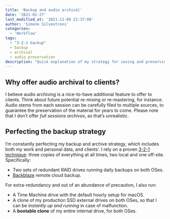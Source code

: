```yaml
---
title: 'Backup and audio archival'
date: '2021-01-27'
last_modified_at: '2021-11-08 21:37:08'
author: 'Simone Silvestroni'
categories:
  - 'Workflow'
tags:
  - "3-2-1 backup"
  - backup
  - archival
  - audio preservation
description: "Quick explanation of my strategy for saving and preserving sound material, both for personal use and for my clients."
---
```

## Why offer audio archival to clients?

I believe audio archiving is a nice-to-have additional feature to offer to clients. Think about future potential re-mixing or re-mastering, for instance. Audio stems from each session can be carefully filed to multiple sources, to guarantee the preservation of the material for years to come. Please note that I don’t offer _full sessions archives_, as that’s unrealistic.

## Perfecting the backup strategy

I’m constantly perfecting my backup and archive strategy, which includes both my work and personal data, and clients’. I rely on a proven [3-2-1 technique](https://www.backblaze.com/blog/the-3-2-1-backup-strategy/): three copies of everything at all times, two local and one off-site. Specifically:

- Two sets of redundant RAID drives running daily backups on both OSes.
- [Backblaze](https://www.backblaze.com/cloud-backup.html#af9rjz) remote cloud backup.

For extra-redundancy and out of an abundance of precaution, I also run:

- A Time Machine drive with the default hourly setup for macOS.
- A clone of my production SSD external drives on both OSes, so that I can be <em>instantly up and running</em> in case of malfunction.
- A <strong>bootable clone</strong> of my entire internal drive, for both OSes.
